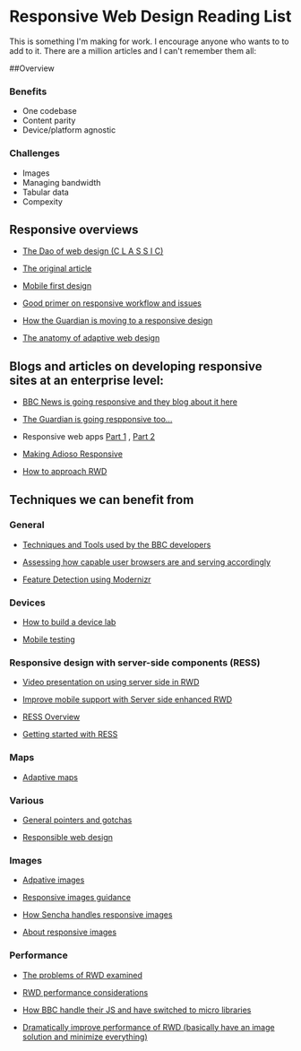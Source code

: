 # Responsive Web Design Reading List

This is something I'm making for work. I encourage anyone who wants to to add to it. There are a million articles and I can't remember them all:

##Overview

### Benefits

- One codebase
- Content parity
- Device/platform agnostic

### Challenges

- Images
- Managing bandwidth
- Tabular data
- Compexity

## Responsive overviews

- [The Dao of web design (C L A S S I C)](http://alistapart.com/article/responsive-web-design)

- [The original article](http://alistapart.com/article/responsive-web-design)

- [Mobile first design](http://alistapart.com/article/organizing-mobile)

- [Good primer on responsive workflow and issues](http://trentwalton.com/2013/02/07/where-to-start/)

- [How the Guardian is moving to a responsive design](http://www.guardian.co.uk/help/developer-blog/2012/oct/18/responsive-design-guardian-introduction)

- [The anatomy of adaptive web design](http://bradfrostweb.com/blog/mobile/beyond-media-queries-anatomy-of-an-adaptive-web-design/)

## Blogs and articles on developing responsive sites at an enterprise level:

- [BBC News is going responsive and they blog about it here](http://responsivenews.co.uk/)

- [The Guardian is going respponsive too...](http://www.guardian.co.uk/info/developer-blog)

- Responsive web apps [Part 1](http://blog.cloudfour.com/responsive-design-for-apps-part-1/) , [Part 2](http://blog.cloudfour.com/responsive-design-for-apps-part-2/)

- [Making Adioso Responsive](http://adioso.com/blog/2013/06/responsifying-adioso/)

- [How to approach RWD](http://upstatement.com/blog/2012/01/how-to-approach-a-responsive-design/)

## Techniques we can benefit from

### General

- [Techniques and Tools used by the BBC developers](http://responsivenews.co.uk/post/19230899764/colophon)

- [Assessing how capable user browsers are and serving accordingly](http://responsivenews.co.uk/post/18948466399/cutting-the-mustard)

- [Feature Detection using Modernizr](http://modernizr.com/)

### Devices 

- [How to build a device lab](http://dmolsen.com/2012/06/26/how-to-build-a-device-lab-part-1/)

- [Mobile testing](http://mobiletestingfordummies.tumblr.com/post/20056227958/testing)

### Responsive design with server-side components (RESS)

- [ Video presentation on using server side in RWD](http://mobile.tutsplus.com/tutorials/mobile-web-apps/adaptation-why-responsive-design-actually-begins-on-the-server/)

- [ Improve mobile support with Server side enhanced RWD](http://mobile.smashingmagazine.com/2013/04/09/improve-mobile-support-with-server-side-enhanced-responsive-design/)

- [ RESS Overview](http://www.lukew.com/ff/entry.asp?1392)

- [Getting started with RESS](http://www.netmagazine.com/tutorials/getting-started-ress)

### Maps

- [Adaptive maps](http://bradfrostweb.com/blog/post/adaptive-maps/)

### Various

- [General pointers and gotchas](http://mobile.smashingmagazine.com/2013/05/29/the-state-of-responsive-web-design/)

- [Responsible web design](http://coding.smashingmagazine.com/2013/03/11/responsible-web-design/)

### Images

- [Adpative images](http://adaptive-images.com/)

- [Responsive images guidance](http://blog.cloudfour.com/8-guidelines-and-1-rule-for-responsive-images/)

- [How Sencha handles responsive images](http://www.sencha.com/learn/how-to-use-src-sencha-io/)

- [About responsive images](http://blog.cloudfour.com/responsive-imgs-part-2/)


### Performance

- [The problems of RWD examined](]http://bradfrostweb.com/blog/post/a-response-to-responsive-web-design-is-not-the-future/)

- [RWD performance considerations](http://www.zachleat.com/web/rwd-perf/)

- [How BBC handle their JS and have switched to micro libraries](http://responsivenews.co.uk/post/21021136520/how-we-build-our-javascript)


- [Dramatically improve performance of RWD (basically have an image solution and minimize everything)](http://blog.netdna.com/developer/2-advanced-techniques-to-dramatically-increase-the-performance-of-your-responsive-website/)

